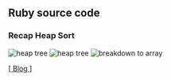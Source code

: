 ## Ruby source code

### Recap Heap Sort
![heap tree](http://i.imgur.com/i91R9wJ.png "heap tree")
![heap tree](http://i.imgur.com/Ll8fDPm.png "heap tree")
![breakdown to array](http://i.imgur.com/C2H2Ob6.png "Array")

[[ Blog ] ](http://blog.marsbar.us)<br>


